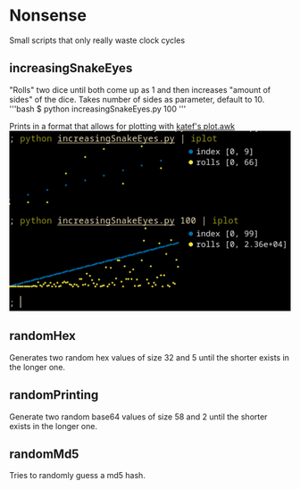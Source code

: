 # Nonsense
Small scripts that only really waste clock cycles 

## increasingSnakeEyes
"Rolls" two dice until both come up as 1 and then increases "amount of sides" of the dice.
Takes number of sides as parameter, default to 10.
'''bash
$ python increasingSnakeEyes.py 100
'''

Prints in a format that allows for plotting with [katef's plot.awk](https://gist.github.com/katef/fb4cb6d47decd8052bd0e8d88c03a102)
![Two plots of increasingSnakeEyes.py. The first one using dice up to 10 and the second up to 100. The plots have dots for the index and number of rolls needed to get snake eyes. There are large fluctuations from index to index for how many rolls were needed. Almost as if it was random. Because it should be indistinguishable from truly random.](/images/plot.png)

## randomHex
Generates two random hex values of size 32 and 5 until the shorter exists in the longer one.

## randomPrinting
Generate two random base64 values of size 58 and 2 until the shorter exists in the longer one.

## randomMd5
Tries to randomly guess a md5 hash.
